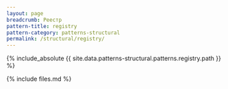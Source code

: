 ```yaml
---
layout: page
breadcrumb: Реестр
pattern-title: registry
pattern-category: patterns-structural
permalink: /structural/registry/
---
```


{% include_absolute {{ site.data.patterns-structural.patterns.registry.path }} %}

{% include files.md %}
